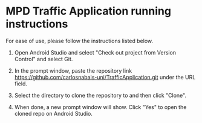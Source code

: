 # MPD Traffic Application running instructions

For ease of use, please follow the instructions listed below.

1. Open Android Studio and select "Check out project from Version Control" and select Git.

2. In the prompt window, paste the repository link https://github.com/carlosnabais-uni/TrafficApplication.git under the URL field.

3. Select the directory to clone the repository to and then click "Clone".

4. When done, a new prompt window will show. Click "Yes" to open the cloned repo on Android Studio. 
